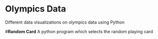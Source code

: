 # Olympics Data
Different data visualizations on olympics data using Python

#**Random Card**
A python program which selects the random playing card 
